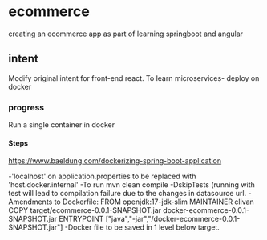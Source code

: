 # ecommerce
creating an ecommerce app as part of learning springboot and angular


## intent
Modify original intent for front-end react. 
To learn microservices- deploy on docker

### progress
Run a single container in docker

#### Steps
https://www.baeldung.com/dockerizing-spring-boot-application

-'localhost' on application.properties to be replaced with 'host.docker.internal' 
-To run mvn clean compile -DskipTests (running with test will lead to compilation failure due to the changes in datasource url.
-Amendments to Dockerfile:
FROM openjdk:17-jdk-slim
MAINTAINER clivan
COPY target/ecommerce-0.0.1-SNAPSHOT.jar docker-ecommerce-0.0.1-SNAPSHOT.jar
ENTRYPOINT ["java","-jar","/docker-ecommerce-0.0.1-SNAPSHOT.jar"]
-Docker file to be saved in 1 level below target.



